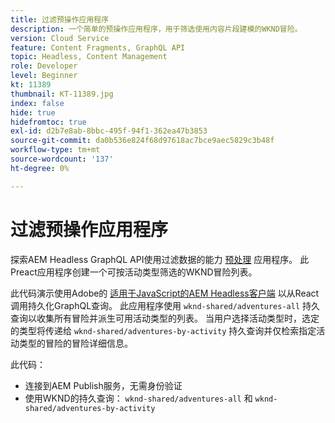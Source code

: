 ```yaml
---
title: 过滤预操作应用程序
description: 一个简单的预操作应用程序，用于筛选使用内容片段建模的WKND冒险。
version: Cloud Service
feature: Content Fragments, GraphQL API
topic: Headless, Content Management
role: Developer
level: Beginner
kt: 11389
thumbnail: KT-11389.jpg
index: false
hide: true
hidefromtoc: true
exl-id: d2b7e8ab-8bbc-495f-94f1-362ea47b3853
source-git-commit: da0b536e824f68d97618ac7bce9aec5829c3b48f
workflow-type: tm+mt
source-wordcount: '137'
ht-degree: 0%

---
```


# 过滤预操作应用程序

探索AEM Headless GraphQL API使用过滤数据的能力 [预处理](https://preactjs.com/) 应用程序。 此Preact应用程序创建一个可按活动类型筛选的WKND冒险列表。

此代码演示使用Adobe的 [适用于JavaScript的AEM Headless客户端](https://github.com/adobe/aem-headless-client-js/blob/main/api-reference.md) 以从React调用持久化GraphQL查询。 此应用程序使用 `wknd-shared/adventures-all` 持久查询以收集所有冒险并派生可用活动类型的列表。 当用户选择活动类型时，选定的类型将传递给 `wknd-shared/adventures-by-activity` 持久查询并仅检索指定活动类型的冒险的冒险详细信息。

此代码：

+ 连接到AEM Publish服务，无需身份验证
+ 使用WKND的持久查询： `wknd-shared/adventures-all` 和 `wknd-shared/adventures-by-activity`
